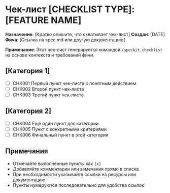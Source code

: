 # Чек-лист [CHECKLIST TYPE]: [FEATURE NAME]

**Назначение**: [Кратко опишите, что охватывает чек-лист]
**Создан**: [DATE]
**Фича**: [Ссылка на spec.md или другую документацию]

**Примечание**: Этот чек-лист генерируется командой `/speckit.checklist` на основе контекста и требований фичи.

<!-- 
  ============================================================================
  IMPORTANT: The checklist items below are SAMPLE ITEMS for illustration only.
  
  The /speckit.checklist command MUST replace these with actual items based on:
  - User's specific checklist request
  - Feature requirements from spec.md
  - Technical context from plan.md
  - Implementation details from tasks.md
  
  DO NOT keep these sample items in the generated checklist file.
  ============================================================================
-->

## [Категория 1]

- [ ] CHK001 Первый пункт чек-листа с понятным действием
- [ ] CHK002 Второй пункт чек-листа
- [ ] CHK003 Третий пункт чек-листа

## [Категория 2]

- [ ] CHK004 Ещё один пункт для категории
- [ ] CHK005 Пункт с конкретными критериями
- [ ] CHK006 Финальный пункт в этой категории

## Примечания

- Отмечайте выполненные пункты как `[x]`
- Добавляйте комментарии или замечания прямо в списке
- При необходимости указывайте ссылки на ресурсы или документацию
- Пункты нумеруются последовательно для удобства ссылок
